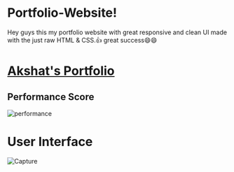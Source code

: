 # Portfolio-Website!
Hey guys this my portfolio website with great responsive and clean UI made with the just raw HTML & CSS.:thumbsup: great success:smile::smile:

# [Akshat's Portfolio](https://akshatrawat.netlify.app/)

## Performance Score 



![performance](https://user-images.githubusercontent.com/86045021/196246174-794ee6d6-87d5-4e92-931a-fe3eade8400d.png)
# User Interface 

![Capture](https://user-images.githubusercontent.com/86045021/186213490-bfd291fb-86f3-4301-9384-69dcddde55c1.JPG)

